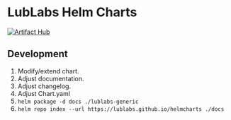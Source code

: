 # LubLabs Helm Charts

[![Artifact Hub](https://img.shields.io/endpoint?url=https://artifacthub.io/badge/repository/lublabs-charts)](https://artifacthub.io/packages/search?repo=lublabs-charts)

## Development

1. Modify/extend chart.
2. Adjust documentation.
3. Adjust changelog.
4. Adjust Chart.yaml
5. `helm package -d docs ./lublabs-generic`
6. `helm repo index --url https://lublabs.github.io/helmcharts ./docs`
